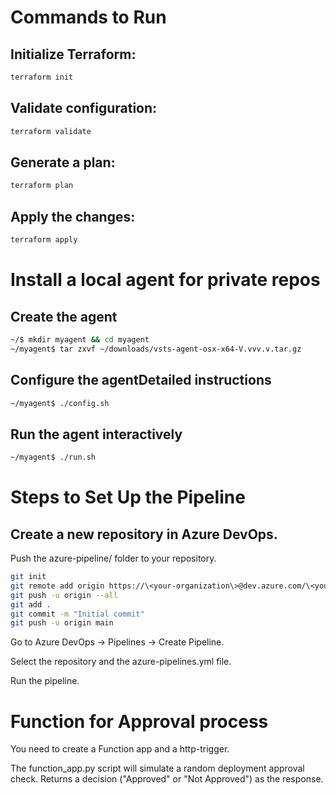 # Commands to Run

## Initialize Terraform:

```bash
terraform init
```

## Validate configuration:

```bash
terraform validate
```

## Generate a plan:

```bash
terraform plan
```

## Apply the changes:

```bash
terraform apply
```

# Install a local agent for private repos

## Create the agent
```bash
~/$ mkdir myagent && cd myagent
~/myagent$ tar zxvf ~/downloads/vsts-agent-osx-x64-V.vvv.v.tar.gz
```

## Configure the agentDetailed instructions
```bash
~/myagent$ ./config.sh
```

## Run the agent interactively
```bash
~/myagent$ ./run.sh
```

# Steps to Set Up the Pipeline

## Create a new repository in Azure DevOps.

Push the azure-pipeline/ folder to your repository.

```bash
git init
git remote add origin https://\<your-organization\>@dev.azure.com/\<your-organization\>/\<your-project\>/_git/\<your-project\>
git push -u origin --all
git add .
git commit -m "Initial commit"
git push -u origin main
```

Go to Azure DevOps → Pipelines → Create Pipeline.

Select the repository and the azure-pipelines.yml file.

Run the pipeline.

# Function for Approval process

You need to create a Function app and a http-trigger.

The function_app.py script will simulate a random deployment approval check. Returns a decision ("Approved" or "Not Approved") as the response.
